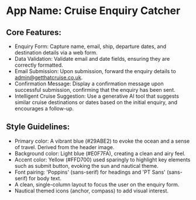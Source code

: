 # **App Name**: Cruise Enquiry Catcher

## Core Features:

- Enquiry Form: Capture name, email, ship, departure dates, and destination details via a web form.
- Data Validation: Validate email and date fields, ensuring they are correctly formatted.
- Email Submission: Upon submission, forward the enquiry details to admin@getthatcruise.co.uk.
- Confirmation Message: Display a confirmation message upon successful submission, confirming that the enquiry has been sent.
- Intelligent Cruise Suggestion: Use a generative AI tool that suggests similar cruise destinations or dates based on the initial enquiry, and encourages a follow-up.

## Style Guidelines:

- Primary color: A vibrant blue (#29ABE2) to evoke the ocean and a sense of travel. Derived from the header image.
- Background color: Light blue (#E0F7FA), creating a clean and airy feel.
- Accent color: Yellow (#FFD700) used sparingly to highlight key elements such as submit button, evoking the sun and nautical theme.
- Font pairing: 'Poppins' (sans-serif) for headings and 'PT Sans' (sans-serif) for body text.
- A clean, single-column layout to focus the user on the enquiry form.
- Nautical themed icons (anchor, compass) to add visual interest.